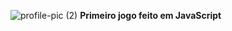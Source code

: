 ![profile-pic (2)](https://github.com/BRENCABRAL/Jogo-02-Alura/assets/140338687/65f29391-69dc-41ad-b3ce-2439fe9519c9)
**Primeiro jogo feito em JavaScript** 
